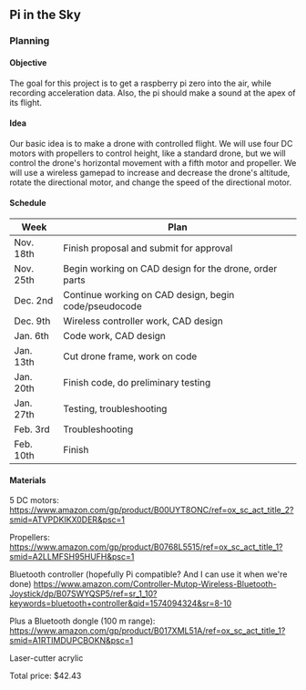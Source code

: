 ## Pi in the Sky

### Planning

#### Objective

The goal for this project is to get a raspberry pi zero into the air, while recording acceleration data. Also, the pi should make a sound at the apex of its flight. 

#### Idea 

Our basic idea is to make a drone with controlled flight. We will use four DC motors with propellers to control height, like a standard drone, but we will control the drone's horizontal movement with a fifth motor and propeller. We will use a wireless gamepad to increase and decrease the drone's altitude, rotate the directional motor, and change the speed of the directional motor.

#### Schedule

| Week  | Plan |
| ------------- | ------------- |
| Nov. 18th | Finish proposal and submit for approval|
| Nov. 25th  | Begin working on CAD design for the drone, order parts |
| Dec. 2nd | Continue working on CAD design, begin code/pseudocode |
| Dec. 9th | Wireless controller work, CAD design |
| Jan. 6th | Code work, CAD design |
| Jan. 13th | Cut drone frame, work on code |
| Jan. 20th | Finish code, do preliminary testing |
| Jan. 27th | Testing, troubleshooting |
| Feb. 3rd | Troubleshooting |
| Feb. 10th | Finish |


#### Materials

5 DC motors:
https://www.amazon.com/gp/product/B00UYT8ONC/ref=ox_sc_act_title_2?smid=ATVPDKIKX0DER&psc=1

Propellers:
https://www.amazon.com/gp/product/B0768L5515/ref=ox_sc_act_title_1?smid=A2LLMFSH95HUFH&psc=1

Bluetooth controller (hopefully Pi compatible? And I can use it when we're done)
https://www.amazon.com/Controller-Mutop-Wireless-Bluetooth-Joystick/dp/B07SWYQSP5/ref=sr_1_10?keywords=bluetooth+controller&qid=1574094324&sr=8-10

Plus a Bluetooth dongle (100 m range):
https://www.amazon.com/gp/product/B017XML51A/ref=ox_sc_act_title_1?smid=A1RTIMDUPCBOKN&psc=1

Laser-cutter acrylic

Total price: $42.43


